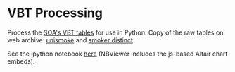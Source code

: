 # VBT Processing

Process the [SOA's VBT tables](https://www.soa.org/resources/experience-studies/2015/2015-valuation-basic-tables/) for use in Python.
Copy of the raw tables on web archive: 
[unismoke](https://web.archive.org/web/20250131035933/https://www.soa.org/globalassets/assets/files/research/exp-study/2015-vbt-unismoke-alb-anb.xlsx) 
and [smoker distinct](https://web.archive.org/web/20231114141131/https://www.soa.org/globalassets/assets/files/research/exp-study/2015-vbt-smoker-distinct-alb-anb.xlsx).

See the ipython notebook [here](https://nbviewer.org/github/andyreagan/vbt-processing/blob/main/VBT.ipynb) (NBViewer includes the js-based Altair chart embeds).
